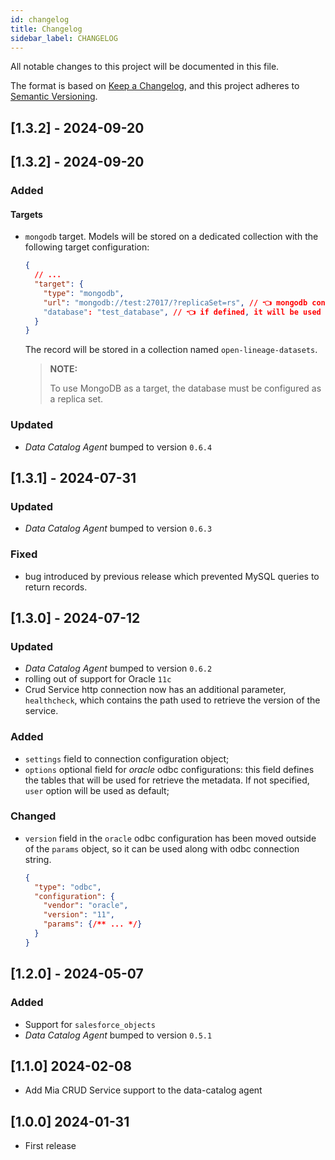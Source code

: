 ```yaml
---
id: changelog
title: Changelog
sidebar_label: CHANGELOG
---
```


<!--
WARNING: this file was automatically generated by Mia-Platform Doc Aggregator.
DO NOT MODIFY IT BY HAND.
Instead, modify the source file and run the aggregator to regenerate this file.
-->

All notable changes to this project will be documented in this file.

The format is based on [Keep a Changelog](https://keepachangelog.com/en/1.0.0/),
and this project adheres to [Semantic Versioning](https://semver.org/spec/v2.0.0.html).

## [1.3.2] - 2024-09-20

## [1.3.2] - 2024-09-20

### Added

#### Targets

- `mongodb` target. Models will be stored on a dedicated collection with the following target configuration:
  ```json
  {
    // ...
    "target": {
      "type": "mongodb",
      "url": "mongodb://test:27017/?replicaSet=rs", // 👈 mongodb connection string: the database must be a replica set
      "database": "test_database", // 👈 if defined, it will be used as default database to store the models
    }
  }
  ```
  
  The record will be stored in a collection named `open-lineage-datasets`.
  
  > **NOTE:**
  >
  > To use MongoDB as a target, the database must be configured as a replica set.

### Updated

- _Data Catalog Agent_ bumped to version `0.6.4`

## [1.3.1] - 2024-07-31

### Updated

- _Data Catalog Agent_ bumped to version `0.6.3`

### Fixed

- bug introduced by previous release which prevented MySQL queries
  to return records.

## [1.3.0] - 2024-07-12

### Updated

- _Data Catalog Agent_ bumped to version `0.6.2`
- rolling out of support for Oracle `11c`
- Crud Service http connection now has an additional parameter, `healthcheck`, which contains the path used to retrieve the version of the service.

### Added

- `settings` field to connection configuration object;
- `options` optional field for _oracle_ odbc configurations: this field defines the tables that will be used for retrieve the metadata.
  If not specified, `user` option will be used as default;

### Changed

- `version` field in the `oracle` odbc configuration has been moved outside of the `params` object, so it can be used along with odbc connection string.
  ```json title={example.json}
  { 
    "type": "odbc",
    "configuration": {
      "vendor": "oracle",
      "version": "11",
      "params": {/** ... */}
    }
  }
  ```


## [1.2.0] - 2024-05-07

### Added

- Support for `salesforce_objects`
- _Data Catalog Agent_ bumped to version `0.5.1`

## [1.1.0] 2024-02-08

- Add Mia CRUD Service support to the data-catalog agent

## [1.0.0] 2024-01-31

- First release
